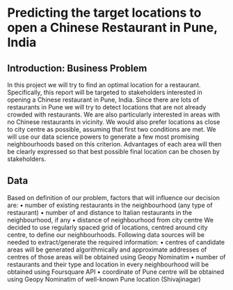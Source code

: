 # Predicting the target locations to open a Chinese Restaurant in Pune, India

## Introduction: Business Problem

In this project we will try to find an optimal location for a restaurant. Specifically, this report will be targeted to stakeholders interested in opening a Chinese restaurant in Pune, India.
Since there are lots of restaurants in Pune we will try to detect locations that are not already crowded with restaurants. We are also particularly interested in areas with no Chinese restaurants in vicinity. We would also prefer locations as close to city centre as possible, assuming that first two conditions are met.
We will use our data science powers to generate a few most promising neighbourhoods based on this criterion. Advantages of each area will then be clearly expressed so that best possible final location can be chosen by stakeholders.

## Data

Based on definition of our problem, factors that will influence our decision are:
•	number of existing restaurants in the neighbourhood (any type of restaurant)
•	number of and distance to Italian restaurants in the neighbourhood, if any
•	distance of neighbourhood from city centre
We decided to use regularly spaced grid of locations, centred around city centre, to define our neighbourhoods.
Following data sources will be needed to extract/generate the required information:
•	centres of candidate areas will be generated algorithmically and approximate addresses of centres of those areas will be obtained using Geopy Nominatim
•	number of restaurants and their type and location in every neighbourhood will be obtained using Foursquare API
•	coordinate of Pune centre will be obtained using Geopy Nominatim of well-known Pune location (Shivajinagar)
